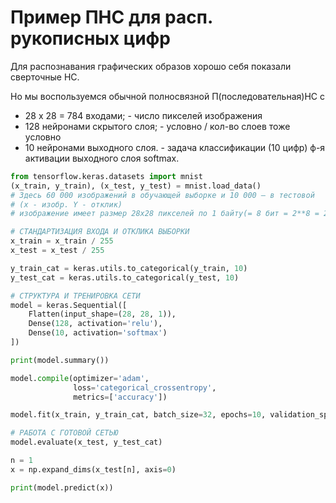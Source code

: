 

# Пример ПНС для расп. рукописных цифр

Для распознавания графических образов хорошо себя показали сверточные НС.

Но мы воспользуемся обычной полносвязной П(последовательная)НС с
- 28 x 28 = 784 входами;    - число пикселей изображения
- 128 нейронами скрытого слоя;    - условно / кол-во слоев тоже условно
- 10 нейронами выходного слоя.    - задача классификации (10 цифр)  ф-я активации выходного слоя softmax.

```python
from tensorflow.keras.datasets import mnist
(x_train, y_train), (x_test, y_test) = mnist.load_data()
# Здесь 60 000 изображений в обучающей выборке и 10 000 – в тестовой 
# (x - изобр. Y - отклик)
# изображение имеет размер 28х28 пикселей по 1 байту(= 8 бит = 2**8 = 25 цветов)

# СТАНДАРТИЗАЦИЯ ВХОДА И ОТКЛИКА ВЫБОРКИ
x_train = x_train / 255
x_test = x_test / 255

y_train_cat = keras.utils.to_categorical(y_train, 10)
y_test_cat = keras.utils.to_categorical(y_test, 10)

# СТРУКТУРА И ТРЕНИРОВКА СЕТИ
model = keras.Sequential([
    Flatten(input_shape=(28, 28, 1)),
    Dense(128, activation='relu'),
    Dense(10, activation='softmax')
])

print(model.summary())

model.compile(optimizer='adam',
              loss='categorical_crossentropy',
              metrics=['accuracy'])

model.fit(x_train, y_train_cat, batch_size=32, epochs=10, validation_split=0.2)

# РАБОТА С ГОТОВОЙ СЕТЬЮ
model.evaluate(x_test, y_test_cat)

n = 1
x = np.expand_dims(x_test[n], axis=0)

print(model.predict(x))
```
